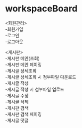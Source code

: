 # workspaceBoard

<회원관리>   
-회원가입   
-로그인   
-로그아웃   
   
<게시판>   
-게시판 메인(조회)   
-게시판 메인 페이징   
-게시글 상세조회   
-게시글 상세조회 시 첨부파일 다운로드   
-게시글 작성   
-게시글 작성 시 첨부파일 업로드      
-게시글 수정   
-게시글 삭제   
-게시판 검색   
-게시판 검색 페이징   
-게시글 댓글

